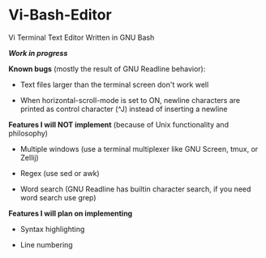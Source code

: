 # Vi-Bash-Editor
Vi Terminal Text Editor Written in GNU Bash


***Work in progress***



**Known bugs** (mostly the result of GNU Readline behavior):

- Text files larger than the terminal screen don't work well

- When horizontal-scroll-mode is set to ON, newline characters are printed as control character (^J) instead of inserting a newline

**Features I will NOT implement** (because of Unix functionality and philosophy)

- Multiple windows (use a terminal multiplexer like GNU Screen, tmux, or Zellij)

- Regex (use sed or awk)

- Word search (GNU Readline has builtin character search, if you need word search use grep)

**Features I will plan on implementing**

- Syntax highlighting

- Line numbering
